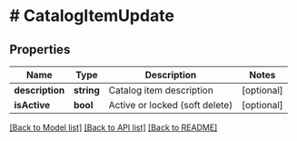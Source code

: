# # CatalogItemUpdate

## Properties

Name | Type | Description | Notes
------------ | ------------- | ------------- | -------------
**description** | **string** | Catalog item description | [optional]
**isActive** | **bool** | Active or locked (soft delete) | [optional]

[[Back to Model list]](../../README.md#models) [[Back to API list]](../../README.md#endpoints) [[Back to README]](../../README.md)
